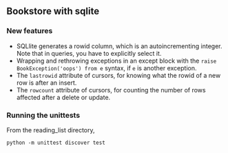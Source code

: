 ## Bookstore with sqlite

### New features

* SQLlite generates a rowid column, which is an autoincrementing integer. Note that in queries, you have to explicitly select it. 
* Wrapping and rethrowing exceptions in an except block with the `raise BookException('oops') from e` syntax, if `e` is another exception.
* The `lastrowid` attribute of cursors, for knowing what the rowid of a new row is after an insert.
* The `rowcount` attribute of cursors, for counting the number of rows affected after a delete or update.  

### Running the unittests

From the reading_list directory,

`python -m unittest discover test`